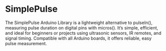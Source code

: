 # SimplePulse
The SimplePulse Arduino Library is a lightweight alternative to pulseIn(), measuring pulse duration on digital pins with micros(). It’s simple, efficient, and ideal for beginners or projects using ultrasonic sensors, IR remotes, and signal timing. Compatible with all Arduino boards, it offers reliable, easy pulse measurement.
